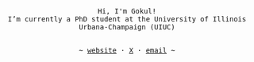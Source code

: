


<p align="center">
   <samp><br>
    Hi, I'm Gokul! 
   <br>
   I’m currently a PhD student at the University of Illinois Urbana-Champaign (UIUC)
   <br>
   </samp><br>
<p align="center"><samp> ~
   <a href="https://gokulp01.github.io">website</a>
   ·
   <a href="https://x.com/gokulp01">X</a>
   ·
   <a href="mailto:gokulp2@illinois.edu">email</a>
   ~ </samp><br><br>
   
</p>
</p>
